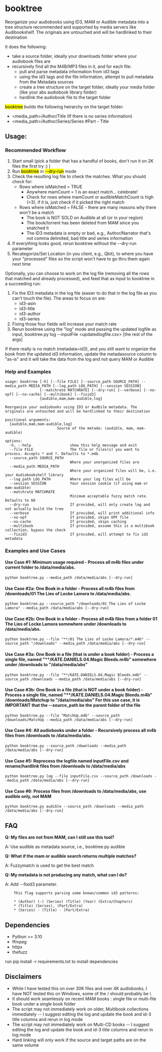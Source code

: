 # booktree
Reorganize your audiobooks using ID3, MAM or Audible metadata into a tree structure recommended and supported by media servers like Audibookshelf. The originals are untouched and will be hardlinked to their destination

It does the following:
- take a source folder, ideally your downloads folder where your audiobook files are
- recursively find all the M4B/MP3 files in it, and for each file:
  - pull and parse metadata information from id3 tags
  - using the id3 tags and the file information, attempt to pull metadata from the Metadata sources
  - create a tree structure on the target folder, ideally your media folder (like your abs audiobook library folder)
  - hardlink the audiobook file to the target folder

<mark>booktree</mark> builds the following heirarchy on the target folder:
* <media_path>/Author/Title (If there is no series information)
* <media_path>/Author/Series/Series #Part - Title

## Usage:

### Recommended Workflow

1. Start small (pick a folder that has a handful of books, don't run it on 2K files the first try :) )
2. Run <mark>booktree</mark> in <mark>--dry-run</mark> mode
3. Check the resulting log file to check the matches.  What you should check for:
    * Rows where isMatched = TRUE
      * Anywhere mamCount = 1 is an exact match... celebrate!
      * Check for rows where mamCount or audibleMatchCount is high (>3), if it is, just check if it picked the right match
    * Rows where isMatched = FALSE - there are many reasons why there won't be a match
      *  The book is NOT SOLD on Audible at all (or in your region)
      *  The book/torrent has been deleted from MAM since you snatched it
      *  The ID3 metadata is empty or bad, e.g., Author/Narrator that's not comma delimited, bad title and series information
4.  If everything looks good, rerun booktree without the --dry-run parameter
5.  Recategorize/Set Location (in you client, e.g., Qbit), to where you have your "processed" files so the script won't have to go thru them again next time

  Optionally, you can choose to work on the log file (removing all the rows that matched and already processed), and feed that as input to booktree in a succeeding run:

1. Fix the ID3 metadata in the log file (easier to do that in the log file as you can't touch the file). The areas to focus on are:
    *  id3-asin
    *  id3-title
    *  id3-author
    *  id3-series
2. Fixing those four fields will increase your match rate
3. Rerun booktree using the "log" mode and passing the updated logfile as input, booktree.py log --inputFile <updatedlogfile.csv> [the rest of the args]

  If there really is no match (metadata=id3), and you still want to organize the book from the updated id3 information, update the metadasource column to "as-is" and it will take the data from the log and not query MAM or Audible

### Help and Examples
~~~
usage: booktree [-h] [--file FILE] [--source_path SOURCE_PATH] --media_path MEDIA_PATH [--log_path LOG_PATH] [--session SESSION]
                [--matchrate MATCHRATE] [--dry-run] [--verbose] [--no-opf] [--no-cache] [--multibook] [--fixid3]
                {audible,mam,mam-audible,log}

Reorganize your audiobooks using ID3 or Audbile metadata. The originals are untouched and will be hardlinked to their destination

positional arguments:
  {audible,mam,mam-audible,log}
                        Source of the metada: (audible, mam, mam-audible)

options:
  -h, --help                  show this help message and exit
  --file FILE                 The file or files(s) you want to process. Accepts * and ?. Defaults to *.m4b
  --source_path SOURCE_PATH
                              Where your unorganized files are
  --media_path MEDIA_PATH
                              Where your organized files will be, i.e. your Audiobookshelf library
  --log_path LOG_PATH         Where your log files will be
  --session SESSION           Your session cookie (if using mam or mam-audible)
  --matchrate MATCHRATE
                              Minimum acceptable fuzzy match rate. Defaults to 60
  --dry-run                   If provided, will only create log and not actually build the tree
  --verbose                   If provided, will print additional info
  --no-opf                    If provided, skips OPF file
  --no-cache                  If provided, skips caching
  --multibook                 If provided, assume this is a multibook collection, bypass the check
  --fixid3                    If provided, will attempt to fix id3 metadata
~~~

### Examples and Use Cases

#### Use Case #1: Minimum usage required - Process all m4b files under current folder to /data/media/abs.
~~~
python booktree.py --media_path /data/media/abs [--dry-run]
~~~

#### Use Case #2a: One Book in a folder - Process all m4b files from /downloads/01 The Lies of Locke Lamora to /data/media/abs.
~~~
python booktree.py --source_path "/downloads/01 The Lies of Locke Lamora" --media_path /data/media/abs [--dry-run]
~~~

#### Use Case #2b: One Book in a folder - Process all m4b files from a folder 01 The Lies of Locke Lamora somewhere under /downloads to /data/media/abs.
~~~
python booktree.py --file "**/01 The Lies of Locke Lamora/*.m4b" --source_path "/downloads" --media_path /data/media/abs [--dry-run]
~~~

#### Use Case #3a: One Book in a file (that is under a book folder) - Process a single file, named "**/KATE.DANIELS.04.Magic Bleeds.m4b" somewhere under /downloads to "/data/media/abs"
~~~
python booktree.py --file "**/KATE.DANIELS.04.Magic Bleeds.m4b" --source_path /downloads --media_path /data/media/abs [--dry-run]
~~~

#### Use Case #3b: One Book in a file (that is NOT under a book folder) - Process a single file, named "**/KATE.DANIELS.04.Magic Bleeds.m4b" /downloads/Matchup to "/data/media/abs" For this use case, it is IMPORTANT that the --source_path be the parent folder of the file
~~~
python booktree.py --file "MatchUp.m4b" --source_path /downloads/MatchUp --media_path /data/media/abs [--dry-run]
~~~

#### Use Case #4: All audiobooks under a folder - Recursively process all m4b files from /downloads to /data/media/abs.
~~~
python booktree.py --source_path /downloads --media_path /data/media/abs [--dry-run]
~~~

#### Use Case #5: Reprocess the logfile named inputFile.csv and rename/hardlink files from /downloads to /data/media/abs
~~~
python booktree.py log --file inputFile.csv --source_path /downloads --media_path /data/media/abs [--dry-run]
~~~

#### Use Case #6: Process files from /downloads to /data/media/abs, use audible only, not MAM
~~~
python booktree.py audible --source_path /downloads --media_path /data/media/abs [--dry-run]
~~~

## FAQ
  **Q:  My files are not from MAM, can I still use this tool?**
  <p>A: Use audible as metadata source, i.e., booktree.py audible</p>

  **Q:  What if the mam or audible search returns multiple matches?**
  <p>A: Fuzzymatch is used to get the best match</p>

  **Q:  My metadata is not producing any match, what can I do?**
  <p>A: Add --fixid3 parameter.</p>
  
        This flag supports parsing some known/common id3 patterns:
        
        * (Author) (-) (Series) (Title) (Year) (Extra/Chapters) 
        * (Title) (Series), (Part/Extra)
        * (Series) - (Title) - (Part/Extra)


## Dependencies
* Python >= 3.10
* ffmpeg
* httpx
* thefuzz 

run pip install -r requirements.txt to install dependencies

## Disclaimers

* While I have tested this on over 30K files and over 4K audiobooks, I have NOT tested this on Windows, some of the / should probably be \
* It should work seamlessly on recent MAM books : single file or multi-file book under a single book folder
* The script may not immediately work on older, Multibook collections immediately -- I suggest editing the log and update the book and id-3 title columns and rerun in log mode
* The script may not immediately work on Multi-CD books -- I suggest editing the log and update the book and id-3 title columns and rerun in log mode
* Hard linking will only work if the source and target paths are on the same volume



